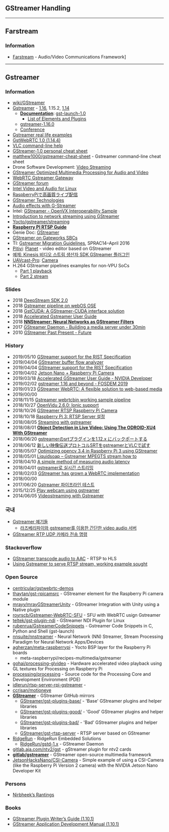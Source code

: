 ## GStreamer Handling


---
## Farstream
### Information
- [Farstream](https://www.freedesktop.org/wiki/Software/Farstream/) - Audio/Video Communications Framework]



---
## Gstreamer
### Information
- [wiki/GStreamer](https://en.wikipedia.org/wiki/GStreamer)
- [Gstreamer](https://gstreamer.freedesktop.org/) - [1.16](https://gstreamer.freedesktop.org/releases/1.16/), 1.15.2, [1.14](https://gstreamer.freedesktop.org/releases/1.14/)
    - [**Documentation**](https://gstreamer.freedesktop.org/documentation/): [gst-launch-1.0](https://gstreamer.freedesktop.org/documentation/tools/gst-launch.html)
        - [List of Elements and Plugins](https://gstreamer.freedesktop.org/documentation/plugins.html)
    - [gstreamer-1.16.0](http://www.linuxfromscratch.org/blfs/view/svn/multimedia/gstreamer10.html)
    - [Conference](https://gstconf.ubicast.tv/)
- [Gstreamer real life examples](http://4youngpadawans.com/gstreamer-real-life-examples/)
- [GstWebRTC 1.0 (1.14.4)](https://lazka.github.io/pgi-docs/GstWebRTC-1.0/index.html)
- [VLC command-line help](https://wiki.videolan.org/VLC_command-line_help/)
- [GStreamer-1.0 personal cheat sheet](https://gist.github.com/strezh/9114204)
- [matthew1000/gstreamer-cheat-sheet](https://github.com/matthew1000/gstreamer-cheat-sheet) - Gstreamer command-line cheat sheet
- Drone Software Development: [Video Streaming](https://theiotlearninginitiative.gitbook.io/bitol/virtual-drone-solution/features/video-streaming)
- [GStreamer Optimized Multimedia Processing for Audio and Video](https://www.psirep.com/system/files/GStreamer%20Optimized%20Multimedia%20Processing%20for%20Audio%20and%20Video%20white%20paper.pdf)
- [WebRTC Gstreamer Gateway](https://swmansion.com/webrtc)
- [GStreamer forum](https://spectrum.chat/gstreamer?tab=posts)
- [Intel Video and Audio for Linux](https://01.org/linuxmedia/quickstart/overview)
- [RaspberryPiで高画質ライブ配信](http://dz.plala.jp/wiki/index.php/RaspberryPi%E3%81%A7%E9%AB%98%E7%94%BB%E8%B3%AA%E3%83%A9%E3%82%A4%E3%83%96%E9%85%8D%E4%BF%A1)
- [GStreamer Technologies](https://developer.ridgerun.com/wiki/index.php?title=GStreamer_Technologies)
- [Audio effects with G-Streamer](https://www.ittiam.com/wp-content/uploads/2017/12/Audio_Effects_with_G-Streamer.pdf)
- Intel: [GStreamer - OpenVX Interoperability Sample](https://software.intel.com/en-us/sample-gstreamer-openvx-interoperability)
- [Introduction to network streaming using GStreamer](https://developer.ridgerun.com/wiki/index.php/Introduction_to_network_streaming_using_GStreamer)
- [Yocto/gstreamer/streaming](http://trac.gateworks.com/wiki/Yocto/gstreamer/streaming)
- [**Raspberry PI RTSP Guide**](https://www.stev.org/post/raspberrypisimplertspserver)
- Genie Doc: [GStreamer](https://genie.webierta.skn1.com/wiki/gstreamer)
- [GStreamer on Gateworks SBCs](http://trac.gateworks.com/wiki/Yocto/gstreamer#gst-variable-rtsp-server)
- TI: [Gstreamer Migration Guidelines](http://www.ti.com/lit/an/sprac14/sprac14.pdf), SPRAC14–April 2016
- [Pitivi](http://www.pitivi.org/): [Planet](http://www.pitivi.org/planet/) - video editor based on GStreamer
- [예제: Kinesis 비디오 스트림 생산자 SDK GStreamer 플러그인](https://docs.aws.amazon.com/ko_kr/kinesisvideostreams/latest/dg/examples-gstreamer-plugin.html)
- [UAVcast-Pro](https://docs.uavmatrix.com/): [Camera](https://docs.uavmatrix.com/pages/Camera/)
- H.264 GStreamer pipelines examples for non-VPU SoCs 
    - [Part 1 playback](https://imxdev.gitlab.io/tutorials/H.264_GStreamer_pipelines_examples_for_non-VPU_SoCs-Part_1/)
    - [Part 2 stream](https://imxdev.gitlab.io/tutorials/H.264_GStreamer_pipelines_examples_for_non-VPU_SoCs-Part_2/)



### Slides
- 2018 [DeepStream SDK 2.0](http://on-demand.gputechconf.com/gtc-au/pdf/DeepStreamSDK-ettikan-sharing.pdf)
- 2018 [Gstreamer pipeline on webOS OSE](https://gstreamer.freedesktop.org/data/events/gstreamer-conference/2018/Jimmy%20Ohn%20-%20GStreamer%20pipeline%20on%20webOS%20OSE%20Lightning%20Talk.pdf)
- 2018 [GstCUDA: A GStreamer-CUDA interface solution](https://gstreamer.freedesktop.org/data/events/gstreamer-conference/2018/Jos%C3%A9%20Jim%C3%A9nez-Chavarr%C4%B1%CC%81a%20-%20GstCUDA:%20A%20GStreamer-CUDA%20interface%20solution%20(Lightning%20Talk).pdf)
- 2018 [Accelerated Gstreamer User Guide](https://developer.download.nvidia.com/embedded/L4T/r31_Release_v1.0/Docs/Accelerated_GStreamer_User_Guide.pdf?w-FjfyCgri2qxmCtwnzhMhjK5emQaHGA2wLSyP-rmJrTQlNi1FETp93FpAAJAJxphtzSeBKHBE8_3a1lUp_SNgn1A7D4rqSCZ8JwmzRWO9Hn4tB2Hc5JUop-BroNDJLPAew402NKCFSPktA941zNnMKXOTKEEme-hmaka4EleJJH4NyY-pI)
- 2018 [**NNStreamer: Neural Networks as GStreamer Filters**](https://www.researchgate.net/publication/329750345_NNStreamer_Neural_Networks_as_GStreamer_Filters)
- 2017 [GStreamer Daemon - Building a media server under 30min](https://gstreamer.freedesktop.org/data/events/gstreamer-conference/2017/David%20Soto%20-%20GStreamer%20Daemon%20-%20Building%20a%20media%20server%20under%2030min.pdf)
- 2010 [GStreamer Past Present - Future](https://docplayer.net/140104-Gstreamer-past-present-future.html)


### History
- 2019/05/10 [GStreamer support for the RIST Specification](https://www.linuxtoday.com/infrastructure/gstreamer-support-for-the-rist-specification-190409145024.html)
- 2019/04/04 [GStreamer buffer flow analyzer](https://www.collabora.com/news-and-blog/blog/2019/04/25/gstreamer-buffer-flow-analyzer/)
- 2019/04/04 [GStreamer support for the RIST Specification](https://www.collabora.com/news-and-blog/news-and-events/gstreamer-support-for-the-rist-specification.html)
- 2019/04/02 [Jetson Nano + Raspberry Pi Camera](https://www.jetsonhacks.com/2019/04/02/jetson-nano-raspberry-pi-camera/)
- 2019/03/18 [Accelerated GStreamer User Guide - NVIDIA Developer](https://developer.nvidia.com/embedded/dlc/l4t-accelerated-gstreamer-guide-32-1)
- 2019/02/02 [gstreamer 1.16 and beyond - FOSDEM 2019](https://fosdem.org/2019/schedule/event/media_gstreamer_1_16/attachments/slides/3027/export/events/attachments/media_gstreamer_1_16/slides/3027/FOSDEM_2019_OpenMedia_GStreamer_1_16_and_beyond.pdf)
- 2019/01/23 [GStreamer WebRTC: A flexible solution to web-based media](https://opensource.com/article/19/1/gstreamer)
- 2019/00/00
- 2018/11/15 [Gstreamer webrtcbin working sample pipeline](https://stackoverflow.com/questions/53267038/gstreamer-webrtcbin-working-sample-pipeline)
- 2018/10/27 [OpenVidu 2.6.0: Ionic support](https://medium.com/@openvidu/openvidu-2-6-0-ionic-support-33c395e59c45)
- 2018/10/26 [GStreamer RTSP Raspberry Pi Camera](https://idle.run/rtsp-server-rpi-gstreamer)
- 2018/10/18 [Raspberry Pi 3: RTSP Server 설정](https://imsoftpro.tistory.com/53)
- 2018/08/05 [Streaming with gstreamer](http://patrickelectric.work/streaming_with_gstreamer/)
- 2018/08/01 [**Object Detection in Live Video: Using The ODROID-XU4 With GStreamer**](https://magazine.odroid.com/article/object-detection-in-live-video-using-the-odroid-xu4-with-gstreamer/)
- 2018/06/20 [gstreamerのsrtプラグインを1.12.x にバックポートする](https://qiita.com/tetsu_koba/items/c4a277b24c4b4a30afae)
- 2018/06/12 [新しい映像伝送プロトコルSRTをgstreamerとVLCで試す](https://qiita.com/tetsu_koba/items/b12a6de83185a5267217)
- 2018/05/07 [Optimizing opencv 3.4 in Raspberry Pi 3 using GStreamer](http://www.ebenezertechs.com/optimizing-opencv-3-4-in-raspberry-pi-3-using-gstreamer/)
- 2018/05/01 [Liquidsoap – Gstreamer MPEGTS stream how to](https://www.autonarcosis.com/2018/05/01/liquidsoap-gstreamer-mpegts-stream-how-to/)
- 2018/04/10 [A simple method of measuring audio latency](http://blog.nirbheek.in/2018/04/a-simple-method-of-measuring-audio.html)
- 2018/04/01 [gstreamer로 실시간 스트리밍](https://kldp.org/node/159391)
- 2018/02/03 [GStreamer has grown a WebRTC implementation](http://blog.nirbheek.in/2018/02/gstreamer-webrtc.html)
- 2018/00/00
- 2017/06/20 [Gstreamer 파이프라인 테스트](https://myserena.tistory.com/89)
- 2015/12/25 [Play webcam using gstreamer](https://medium.com/@petehouston/play-webcam-using-gstreamer-9b7596e4e181)
- 2014/06/05 [Videostreaming with Gstreamer](http://z25.org/static/_rd_/videostreaming_intro_plab/index.html)


### 국내
- [Gstreamer 예기들](https://m.blog.naver.com/PostList.nhn?blogId=jedijaja&categoryNo=7&logCode=0&categoryName=Gstreamer%20%EC%98%88%EA%B8%B0%EB%93%A4)
    - [라즈베리파이와 gstreamer를 이용한 간단한 video audio 서버](https://m.blog.naver.com/jedijaja/221001104246)
- [GStreamer RTP UDP 카메라 전송 명령](http://blog.naver.com/PostView.nhn?blogId=chandong83&logNo=221263551742)


### Stackoverflow
- [GStreamer transcode audio to AAC](https://stackoverflow.com/questions/51963114/gstreamer-transcode-audio-to-aac) - RTSP to HLS
- [Using Gstreamer to serve RTSP stream, working example sought](https://stackoverflow.com/questions/13744560/using-gstreamer-to-serve-rtsp-stream-working-example-sought)


### Open Source
- [centricular/gstwebrtc-demos](https://github.com/centricular/gstwebrtc-demos)
- [thaytan/gst-rpicamsrc](https://github.com/thaytan/gst-rpicamsrc) - GStreamer element for the Raspberry Pi camera module
- [mrayy/mrayGStreamerUnity](https://github.com/mrayy/mrayGStreamerUnity) - GStreamer Integration with Unity using a Native plugin
- [royrscb/Gstreamer-WebRTC-SFU](https://github.com/royrscb/Gstreamer-WebRTC-SFU) - SFU with WebRTC usign Gstreamer
- [teltek/gst-plugin-ndi](https://github.com/teltek/gst-plugin-ndi) - GStreamer NDI Plugin for Linux
- [rubenrua/GstreamerCodeSnippets](https://github.com/rubenrua/GstreamerCodeSnippets) - Gstreamer Code Snippets in C, Python and Shell (gst-launch)
- [nnsuite/nnstreamer](https://github.com/nnsuite/nnstreamer) - Neural Network (NN) Streamer, Stream Processing Paradigm for Neural Network Apps/Devices
- [agherzan/meta-raspberrypi](https://github.com/agherzan/meta-raspberrypi) - Yocto BSP layer for the Raspberry Pi boards
    - meta-raspberrypi/recipes-multimedia/gstreamer
- [gohai/processing-glvideo](https://github.com/gohai/processing-glvideo) - Hardware accelerated video playback using GL textures for Processing on Raspberry Pi
- [processing/processing](https://github.com/processing/processing) - Source code for the Processing Core and Development Environment (PDE)
- [idlerun/rtsp-server-rpi-gstreamer](https://github.com/idlerun/rtsp-server-rpi-gstreamer) - 
- [ccrisan/motioneye](https://github.com/ccrisan/motioneye)
- [**GStreamer**](https://github.com/GStreamer) - GStreamer GitHub mirrors
    - [GStreamer/gst-plugins-base/](https://github.com/GStreamer/gst-plugins-base/) - 'Base' GStreamer plugins and helper libraries
    - [GStreamer/gst-plugins-good/](https://github.com/GStreamer/gst-plugins-good/) - 'Good' GStreamer plugins and helper libraries
    - [GStreamer/gst-plugins-bad/](https://github.com/GStreamer/gst-plugins-bad/) - 'Bad' GStreamer plugins and helper libraries
    - [GStreamer/gst-rtsp-server](https://github.com/GStreamer/gst-rtsp-server) - RTSP server based on GStreamer
- [RidgeRun](https://github.com/RidgeRun) - RidgeRun Embedded Solutions
    - [RidgeRun/gstd-1.x](https://github.com/RidgeRun/gstd-1.x) - GStreamer Daemon
- [gitlab.aja.com/ntv2/gst](https://gitlab.aja.com/ntv2/gst) - gStreamer plugin for ntv2 cards
- [**gitlab/gstreamer**](https://gitlab.freedesktop.org/gstreamer) - GStreamer open-source multimedia framework
- [JetsonHacksNano/CSI-Camera](https://github.com/JetsonHacksNano/CSI-Camera) - Simple example of using a CSI-Camera (like the Raspberry Pi Version 2 camera) with the NVIDIA Jetson Nano Developer Kit



### Persons
- [Nirbheek’s Rantings](http://blog.nirbheek.in/)

### Books
- [GStreamer Plugin Writer’s Guide (1.10.1)](https://gstreamer.freedesktop.org/data/doc/gstreamer/head/pwg/pwg.pdf)
- [GStreamer Application Development Manual (1.10.1)](https://gstreamer.freedesktop.org/data/doc/gstreamer/head/manual/manual.pdf)





